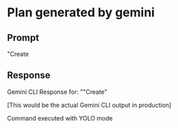 # Plan generated by gemini

## Prompt
"Create

## Response
Gemini CLI Response for: ""Create"

[This would be the actual Gemini CLI output in production]

Command executed with YOLO mode